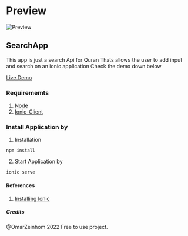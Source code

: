 # Preview
![Preview](https://res.cloudinary.com/dxgqvvg0z/image/upload/v1657193392/QuranIonicSearchApp/quran-search-app-ionic-oa-preview-gif_k7xg6s.gif)

## SearchApp 
This app is just  a search Api for Quran 
Thats allows the user to add input and search on an ionic application Check the demo down below

[Live Demo](https://quran-ionic6-react-typescript-search-app.vercel.app/)



### Requirememts 

1. [Node](https://nodejs.org/en/)
2. [Ionic-Client](https://ionicframework.com/docs/intro/cli)


### Install Application by

1. Installation 
```
npm install
```


2. Start Application by 
```
ionic serve
```




####  References

1. [Installing Ionic](https://ionicframework.com/docs/intro/cli)

##### Credits 
@OmarZeinhom 2022 Free to use project.